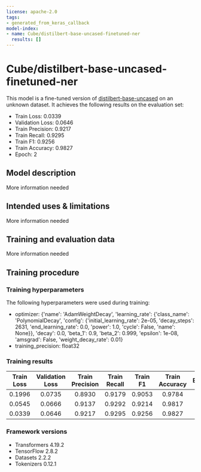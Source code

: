 ```yaml
---
license: apache-2.0
tags:
- generated_from_keras_callback
model-index:
- name: Cube/distilbert-base-uncased-finetuned-ner
  results: []
---
```


<!-- This model card has been generated automatically according to the information Keras had access to. You should
probably proofread and complete it, then remove this comment. -->

# Cube/distilbert-base-uncased-finetuned-ner

This model is a fine-tuned version of [distilbert-base-uncased](https://huggingface.co/distilbert-base-uncased) on an unknown dataset.
It achieves the following results on the evaluation set:
- Train Loss: 0.0339
- Validation Loss: 0.0646
- Train Precision: 0.9217
- Train Recall: 0.9295
- Train F1: 0.9256
- Train Accuracy: 0.9827
- Epoch: 2

## Model description

More information needed

## Intended uses & limitations

More information needed

## Training and evaluation data

More information needed

## Training procedure

### Training hyperparameters

The following hyperparameters were used during training:
- optimizer: {'name': 'AdamWeightDecay', 'learning_rate': {'class_name': 'PolynomialDecay', 'config': {'initial_learning_rate': 2e-05, 'decay_steps': 2631, 'end_learning_rate': 0.0, 'power': 1.0, 'cycle': False, 'name': None}}, 'decay': 0.0, 'beta_1': 0.9, 'beta_2': 0.999, 'epsilon': 1e-08, 'amsgrad': False, 'weight_decay_rate': 0.01}
- training_precision: float32

### Training results

| Train Loss | Validation Loss | Train Precision | Train Recall | Train F1 | Train Accuracy | Epoch |
|:----------:|:---------------:|:---------------:|:------------:|:--------:|:--------------:|:-----:|
| 0.1996     | 0.0735          | 0.8930          | 0.9179       | 0.9053   | 0.9784         | 0     |
| 0.0545     | 0.0666          | 0.9137          | 0.9292       | 0.9214   | 0.9817         | 1     |
| 0.0339     | 0.0646          | 0.9217          | 0.9295       | 0.9256   | 0.9827         | 2     |


### Framework versions

- Transformers 4.19.2
- TensorFlow 2.8.2
- Datasets 2.2.2
- Tokenizers 0.12.1
